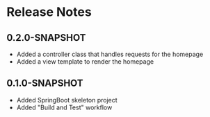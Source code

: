 # Release Notes

## 0.2.0-SNAPSHOT
* Added a controller class that handles requests for the homepage
* Added a view template to render the homepage

## 0.1.0-SNAPSHOT
* Added SpringBoot skeleton project
* Added "Build and Test" workflow